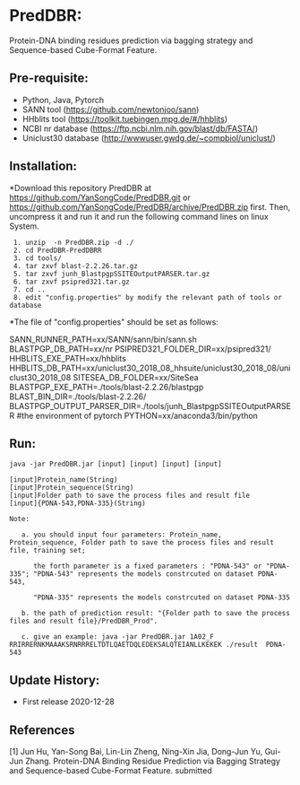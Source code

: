 # PredDBR:
 Protein-DNA binding residues prediction via bagging strategy and Sequence-based Cube-Format Feature.
	
## Pre-requisite:
   - Python, Java, Pytorch
   - SANN tool (https://github.com/newtonjoo/sann)
   - HHblits tool (https://toolkit.tuebingen.mpg.de/#/hhblits)
   - NCBI nr database (https://ftp.ncbi.nlm.nih.gov/blast/db/FASTA/)
   - Uniclust30 database (http://wwwuser.gwdg.de/~compbiol/uniclust/)
   
## Installation:

*Download this repository PredDBR at https://github.com/YanSongCode/PredDBR.git or https://github.com/YanSongCode/PredDBR/archive/PredDBR.zip first.
 Then, uncompress it and run it and run the following command lines on linux System.
~~~
 1. unzip  -n PredDBR.zip -d ./
 2. cd PredDBR-PredDBRR
 3. cd tools/
 4. tar zxvf blast-2.2.26.tar.gz
 5. tar zxvf junh_BlastpgpSSITEOutputPARSER.tar.gz
 6. tar zxvf psipred321.tar.gz
 7. cd ..
 8. edit "config.properties" by modify the relevant path of tools or database
~~~	
*The file of "config.properties" should be set as follows:

  SANN_RUNNER_PATH=xx/SANN/sann/bin/sann.sh
  BLASTPGP_DB_PATH=xx/nr
  PSIPRED321_FOLDER_DIR=xx/psipred321/
  HHBLITS_EXE_PATH=xx/hhblits
  HHBLITS_DB_PATH=xx/uniclust30_2018_08_hhsuite/uniclust30_2018_08/uniclust30_2018_08
  SITESEA_DB_FOLDER=xx/SiteSea
  BLASTPGP_EXE_PATH=./tools/blast-2.2.26/blastpgp
  BLAST_BIN_DIR=./tools/blast-2.2.26/
  BLASTPGP_OUTPUT_PARSER_DIR=./tools/junh_BlastpgpSSITEOutputPARSER
  #the environment of pytorch
  PYTHON=xx/anaconda3/bin/python

## Run:

	java -jar PredDBR.jar [input] [input] [input] [input]
	
	[input]Protein_name(String)  
	[input]Protein_sequence(String)	
	[input]Folder path to save the process files and result file
	[input]{PDNA-543,PDNA-335}(String)

	Note: 
	
       a. you should input four parameters: Protein_name, Protein_sequence, Folder path to save the process files and result file, training set;
       
	      the forth parameter is a fixed parameters : "PDNA-543" or "PDNA-335"; "PDNA-543" represents the models constrcuted on dataset PDNA-543,
	 
	      "PDNA-335" represents the models constrcuted on dataset PDNA-335
	 
       b. the path of prediction result: "{Folder path to save the process files and result file}/PredDBR_Prod".

       c. give an example: java -jar PredDBR.jar 1A02_F RRIRRERNKMAAAKSRNRRRELTDTLQAETDQLEDEKSALQTEIANLLKEKEK ./result  PDNA-543
   
## Update History:

- First release 2020-12-28

## References 
[1] Jun Hu, Yan-Song Bai, Lin-Lin Zheng, Ning-Xin Jia, Dong-Jun Yu, Gui-Jun Zhang. Protein-DNA Binding Residue Prediction via Bagging Strategy and Sequence-based Cube-Format Feature. submitted
